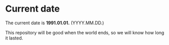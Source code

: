 # Current date

The current date is **1991.01.01.** (YYYY.MM.DD.)

This repository will be good when the world ends, so we will know how long it lasted.